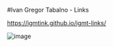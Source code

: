 #Ivan Gregor Tabalno - Links

https://igmtink.github.io/igmt-links/

![image](https://user-images.githubusercontent.com/116453313/198870750-a87a6de5-611f-45ff-95bf-cebe70456d40.png)
